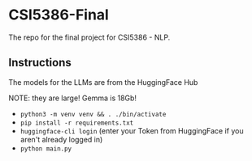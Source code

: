 # CSI5386-Final

The repo for the final project for CSI5386 - NLP.

## Instructions

The models for the LLMs are from the HuggingFace Hub

NOTE: they are large! Gemma is 18Gb!

- `python3 -m venv venv && . ./bin/activate`
- `pip install -r requirements.txt`
- `huggingface-cli login` (enter your Token from HuggingFace if you aren't already logged in)
- `python main.py`
